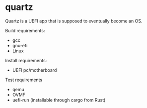 # quartz

Quartz is a UEFI app that is supposed to eventually become an OS.


Build requirements:
 - gcc
 - gnu-efi
 - Linux

Install requirements:
 - UEFI pc/motherboard
 
Test requirements
 - qemu
 - OVMF
 - uefi-run (installable through cargo from Rust)
